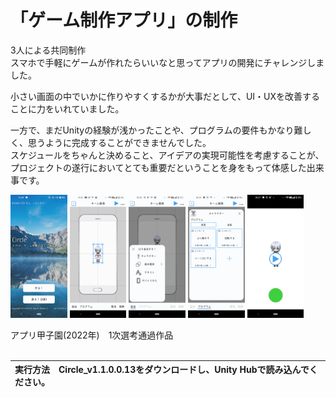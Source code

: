 # 「ゲーム制作アプリ」の制作

3人による共同制作<br>
スマホで手軽にゲームが作れたらいいなと思ってアプリの開発にチャレンジしました。

小さい画面の中でいかに作りやすくするかが大事だとして、UI・UXを改善することに力をいれていました。

一方で、まだUnityの経験が浅かったことや、プログラムの要件もかなり難しく、思うように完成することができませんでした。<br>
スケジュールをちゃんと決めること、アイデアの実現可能性を考慮することが、プロジェクトの遂行においてとても重要だということを身をもって体感した出来事です。

<img src="https://github.com/zakky-daily/circle/blob/main/screenshots/1.png" width=18%> <img src="https://github.com/zakky-daily/circle/blob/main/screenshots/2.png" width=18%>
<img src="https://github.com/zakky-daily/circle/blob/main/screenshots/3.png" width=18%>
<img src="https://github.com/zakky-daily/circle/blob/main/screenshots/4.png" width=18%>
<img src="https://github.com/zakky-daily/circle/blob/main/screenshots/5.png" width=18%>

アプリ甲子園(2022年)　1次選考通過作品<br><br>

|実行方法　Circle_v1.1.0.0.13をダウンロードし、Unity Hubで読み込んでください。|
|:-|
